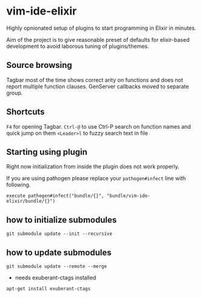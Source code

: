 
# vim-ide-elixir

Highly opnionated setup of plugins to start programming in Elixir in minutes. 

Aim of the project is to give reasonable preset of defaults for elixir-based development to
avoid laborous tuning of plugins/themes.


## Source browsing

Tagbar most of the time shows correct arity on functions and does not report multiple function clauses.
GenServer callbacks moved to separate group. 

## Shortcuts

`F4` for opening Tagbar.
`Ctrl-@` to use Ctrl-P search on function names and quick jump on them
`<Leader>l` to fuzzy search text in file

## Starting using plugin
Right now initialization from inside the plugin does not work properly.

If you are using pathogen please replace your `pathogen#infect` line with following.

```vim
execute pathogen#infect("bundle/{}", "bundle/vim-ide-elixir/bundle/{}")
```

## how to initialize submodules
```
git submodule update --init --recursive
```

## how to update submodules
```
git submodule update --remote --merge
```


- needs exuberant-ctags installed
```
apt-get install exuberant-ctags
```


